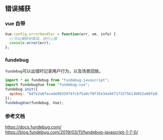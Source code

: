 ## 错误捕获

### vue 自带

```javascript
Vue.config.errorHandler = function(err, vm, info) {
  //可以捕获到错误，进行上报
  console.error(err);
};
```

### fundebug

`fundebug`可以出错时记录用户行为，以及场景回放。

```javascript
import * as fundebug from "fundebug-javascript";
import fundebugVue from "fundebug-vue";
fundebug.init({
  apikey: "bd7e2a6facade98329f4fcb75a0cf0f35e34a947173275613b052a08fe83b4e3",
});
fundebugVue(fundebug, Vue);
```

### 参考文档

https://docs.fundebug.com/
https://blog.fundebug.com/2019/03/11/fundebug-javascript-1-7-0/
